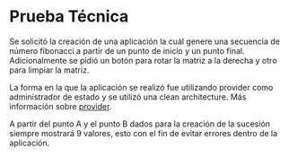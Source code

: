 # Prueba Técnica

Se solicitó la creación de una aplicación la cuál genere una secuencia de número fibonacci a partir de un punto de inicio y un punto final. Adicionalmente se pidió un botón para rotar la matriz a la derecha y otro para limpiar la matriz.

La forma en la que la aplicación se realizó fue utilizando provider como administrador de estado y se utilizó una clean architecture. Más información sobre [provider](https://pub.dev/packages/provider). 

A partir del punto A y el punto B dados para la creación de la sucesión siempre mostrará 9 valores, esto con el fin de evitar errores dentro de la aplicación.